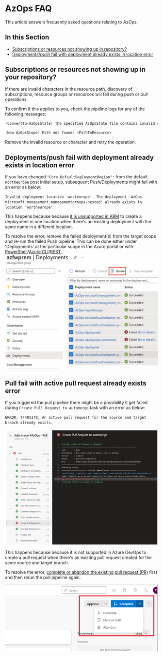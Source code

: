 # AzOps FAQ

This article answers frequently asked questions relating to AzOps.

## In this Section

- [Subscriptions or resources not showing up in repository?](#subscriptions-or-resources-not-showing-up-in-repository)
- [Deployments/push fail with deployment already exists in location error](#deployments/push-fail-with-deployment-already-exists-in-location-error)

## Subscriptions or resources not showing up in your repository?

If there are invalid characters in the resource path, discovery of subscriptions, resource groups or resources will fail during push or pull operations.

To confirm if this applies to you, check the pipeline logs for any of the following messages:

```powershell
[ConvertTo-AzOpsState] The specified AzOpsState file contains invalid characters (remove any "[" or "]" characters)! <PathToResource>
```

```powershell
[New-AzOpsScope] Path not found: <PathToResource>
```

Remove the invalid resource or character and retry the operation.

## Deployments/push fail with deployment already exists in location error

If you have changed `"Core.DefaultDeploymentRegion":` from the default `northeurope` post initial setup, subsequent Push/Deployments might fail with an error as below:

`Invalid deployment location 'westeurope'. The deployment 'AzOps-microsoft.management_managementgroups-nested' already exists in location 'northeurope'`

This happens because because [it is unsupported in ARM](https://docs.microsoft.com/en-us/azure/azure-resource-manager/templates/deploy-to-management-group?tabs=azure-cli#deployment-location-and-name) to create a deployment in one location when there's an existing deployment with the same name in a different location.

To resolve the error, remove the failed deployment(s) from the target scope and re-run the failed Push pipeline. This can be done either under 'Deployments' at the particular scope in the Azure portal  or with [PowerShell](https://docs.microsoft.com/en-us/powershell/module/az.resources/remove-azmanagementgroupdeployment?view=azps-7.1.0)/[Azure CLI](https://docs.microsoft.com/en-us/cli/azure/deployment/mg?view=azure-cli-latest#az-deployment-mg-delete)/[REST](https://docs.microsoft.com/en-us/rest/api/resources/deployments/delete-at-management-group-scope).
![Delete Deployments at scope](./Media/FAQ/delete_deployments.png)

## Pull fail with active pull request already exists error

If you triggered the pull pipeline there might be a possibility it get failed during `Create Pull Request to automerge` task with an error as below:

`ERROR: TF401179: An active pull request for the source and target branch already exists.`

![Error](./Media/FAQ/existing_pr_error.png)

This happens because because it is not supported in Azure DevOps to create a pull request when there's an existing pull request created for the same source and target branch.

To resolve the error, [complete or abandon the existing pull request (PR)](https://docs.microsoft.com/en-us/azure/devops/repos/git/complete-pull-requests?view=azure-devops&tabs=browser) first and then rerun the pull pipeline again.

![PR](./Media/FAQ/pr.png)